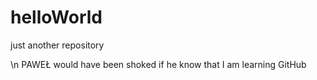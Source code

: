 # helloWorld
just another repository

\n
 PAWEŁ would have been shoked if he know that I am learning GitHub
